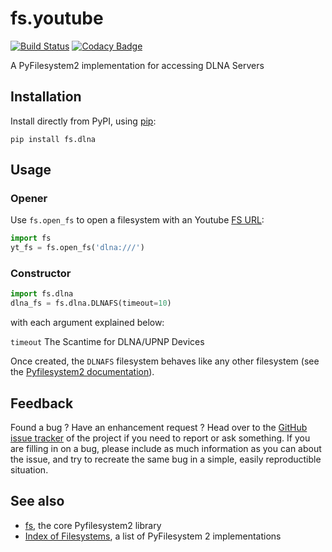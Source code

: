 # fs.youtube

[![Build Status](https://travis-ci.org/media-proxy/fs.dlna.svg?branch=master)](https://travis-ci.org/media-proxy/fs.dlna) [![Codacy Badge](https://api.codacy.com/project/badge/Grade/bcd41855125941bdbe61413f53e502e9)](https://www.codacy.com/app/media-proxy/fs.dlna?utm_source=github.com&amp;utm_medium=referral&amp;utm_content=media-proxy/fs.dlna&amp;utm_campaign=Badge_Grade)

A PyFilesystem2 implementation for accessing DLNA Servers


Installation
------------

Install directly from PyPI, using [pip](<https://pip.pypa.io/>):

    pip install fs.dlna

Usage
-----

### Opener

Use ``fs.open_fs`` to open a filesystem with an Youtube
[FS URL](<https://pyfilesystem2.readthedocs.io/en/latest/openers.html>):

```python
import fs
yt_fs = fs.open_fs('dlna:///')
```


### Constructor

```python
import fs.dlna
dlna_fs = fs.dlna.DLNAFS(timeout=10)
```

with each argument explained below:

``timeout``
  The Scantime for DLNA/UPNP Devices

Once created, the ``DLNAFS`` filesystem behaves like any other filesystem
(see the [Pyfilesystem2 documentation](<https://pyfilesystem2.readthedocs.io>)).

Feedback
--------

Found a bug ? Have an enhancement request ? Head over to the
[GitHub issue tracker](<https://github.com/media-proxy/fs.dlna/issues>) of the
project if you need to report or ask something. If you are filling in on a bug,
please include as much information as you can about the issue, and try to
recreate the same bug in a simple, easily reproductible situation.

See also
--------

* [fs](<https://github.com/Pyfilesystem/pyfilesystem2>), the core Pyfilesystem2 library
* [Index of Filesystems](<https://www.pyfilesystem.org/page/index-of-filesystems/>), a list of PyFilesystem 2 implementations
